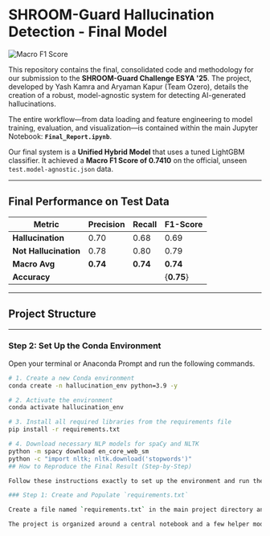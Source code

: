 # SHROOM-Guard Hallucination Detection - Final Model

![Macro F1 Score](https://img.shields.io/badge/Final_Macro_F1_Score-0.7410-brightgreen)

This repository contains the final, consolidated code and methodology for our submission to the **SHROOM-Guard Challenge ESYA '25**. The project, developed by Yash Kamra and Aryaman Kapur (Team Ozero), details the creation of a robust, model-agnostic system for detecting AI-generated hallucinations.

The entire workflow—from data loading and feature engineering to model training, evaluation, and visualization—is contained within the main Jupyter Notebook: **`Final_Report.ipynb`**.

Our final system is a **Unified Hybrid Model** that uses a tuned LightGBM classifier. It achieved a **Macro F1 Score of 0.7410** on the official, unseen `test.model-agnostic.json` data.

---

## Final Performance on Test Data

| Metric          | Precision | Recall | F1-Score |
|-----------------|-----------|--------|----------|
| **Hallucination**   | 0.70      | 0.68   | 0.69     |
| **Not Hallucination** | 0.78      | 0.80   | 0.79     |
| **Macro Avg**       | **0.74**      | **0.74**   | **0.74**     |
| **Accuracy**|     |                                |{**0.75**} |

---

## Project Structure


---

### Step 2: Set Up the Conda Environment

Open your terminal or Anaconda Prompt and run the following commands.

```bash
# 1. Create a new Conda environment
conda create -n hallucination_env python=3.9 -y

# 2. Activate the environment
conda activate hallucination_env

# 3. Install all required libraries from the requirements file
pip install -r requirements.txt

# 4. Download necessary NLP models for spaCy and NLTK
python -m spacy download en_core_web_sm
python -c "import nltk; nltk.download('stopwords')"
## How to Reproduce the Final Result (Step-by-Step)

Follow these instructions exactly to set up the environment and run the code.

### Step 1: Create and Populate `requirements.txt`

Create a file named `requirements.txt` in the main project directory and paste the following content into it:

The project is organized around a central notebook and a few helper modules.

